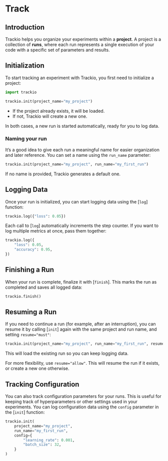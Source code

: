 # Track

## Introduction

Trackio helps you organize your experiments within a **project**.
A project is a collection of **runs**, where each run represents a single execution of your code with a specific set of parameters and results.

## Initialization

To start tracking an experiment with Trackio, you first need to initialize a project:

```python
import trackio

trackio.init(project_name="my_project")
```

* If the project already exists, it will be loaded.
* If not, Trackio will create a new one.

In both cases, a new run is started automatically, ready for you to log data.

### Naming your run

It’s a good idea to give each run a meaningful name for easier organization and later reference.
You can set a name using the `run_name` parameter:

```python
trackio.init(project_name="my_project", run_name="my_first_run")
```

If no name is provided, Trackio generates a default one.

## Logging Data

Once your run is initialized, you can start logging data using the [`log`] function:

```python
trackio.log({"loss": 0.05})
```

Each call to [`log`] automatically increments the step counter.
If you want to log multiple metrics at once, pass them together:

```python
trackio.log({
    "loss": 0.05,
    "accuracy": 0.95,
})
```

## Finishing a Run

When your run is complete, finalize it with [`finish`].
This marks the run as completed and saves all logged data:

```python
trackio.finish()
```

## Resuming a Run

If you need to continue a run (for example, after an interruption), you can resume it by calling [`init`] again with the same project and run name, and setting `resume="must"`:

```python
trackio.init(project_name="my_project", run_name="my_first_run", resume="must")
```

This will load the existing run so you can keep logging data.

For more flexibility, use `resume="allow"`. This will resume the run if it exists, or create a new one otherwise.

## Tracking Configuration

You can also track configuration parameters for your runs. This is useful for keeping track of hyperparameters or other settings used in your experiments. You can log configuration data using the `config` parameter in the [`init`] function:

```python
trackio.init(
    project_name="my_project",
    run_name="my_first_run",
    config={
        "learning_rate": 0.001,
        "batch_size": 32,
    }
)
```
